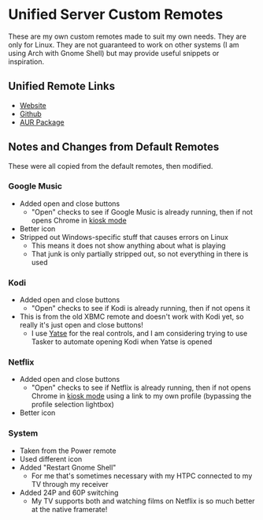 # Unified Server Custom Remotes

These are my own custom remotes made to suit my own needs. They are only for Linux. They are not guaranteed to work on other 
systems (I am using Arch with Gnome Shell) but may provide useful snippets or inspiration.

## Unified Remote Links

* [Website](http://www.unifiedremote.com/)
* [Github](https://github.com/unifiedremote)
* [AUR Package](https://aur.archlinux.org/packages/unified-remote-server/)

## Notes and Changes from Default Remotes

These were all copied from the default remotes, then modified.

### Google Music

* Added open and close buttons
  * "Open" checks to see if Google Music is already running, then if not opens Chrome in [kiosk 
mode](http://www.sitepoint.com/google-chrome-kiosk-mode/)
* Better icon
* Stripped out Windows-specific stuff that causes errors on Linux
  * This means it does not show anything about what is playing
  * That junk is only partially stripped out, so not everything in there is used

### Kodi

* Added open and close buttons
  * "Open" checks to see if Kodi is already running, then if not opens it
* This is from the old XBMC remote and doesn't work with Kodi yet, so really it's just open and close buttons!
  * I use [Yatse](https://play.google.com/store/apps/details?id=org.leetzone.android.yatsewidgetfree&hl=en) for the real 
controls, and I am considering trying to use Tasker to automate opening Kodi when Yatse is opened

### Netflix

* Added open and close buttons
  * "Open" checks to see if Netflix is already running, then if not opens Chrome in [kiosk 
mode](http://www.sitepoint.com/google-chrome-kiosk-mode/) using a link to my own profile (bypassing the profile selection 
lightbox)
* Better icon

### System

* Taken from the Power remote
* Used different icon
* Added "Restart Gnome Shell"
  * For me that's sometimes necessary with my HTPC connected to my TV through my receiver
* Added 24P and 60P switching
  * My TV supports both and watching films on Netflix is so much better at the native framerate!
